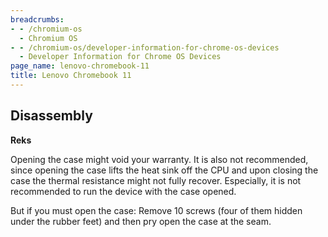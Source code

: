 ```yaml
---
breadcrumbs:
- - /chromium-os
  - Chromium OS
- - /chromium-os/developer-information-for-chrome-os-devices
  - Developer Information for Chrome OS Devices
page_name: lenovo-chromebook-11
title: Lenovo Chromebook 11
---
```


## Disassembly

**Reks**

Opening the case might void your warranty. It is also not recommended, since
opening the case lifts the heat sink off the CPU and upon closing the case the
thermal resistance might not fully recover. Especially, it is not recommended to
run the device with the case opened.

But if you must open the case: Remove 10 screws (four of them hidden under the
rubber feet) and then pry open the case at the seam.
